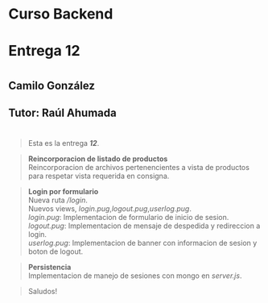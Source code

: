 # **Curso Backend**
# Entrega 12
#
## Camilo González
## Tutor: Raúl Ahumada
#

>Esta es la entrega ***12***.

>**Reincorporacion de listado de productos**\
>Reincorporacion de archivos pertenencientes a vista de productos para respetar vista requerida en consigna.

>**Login por formulario**\
>Nueva ruta */login*.\
>Nuevos views, *login.pug*,*logout.pug*,*userlog.pug*.\
>*login.pug*: Implementacion de formulario de inicio de sesion.\
>*logout.pug*: Implementacion de mensaje de despedida y redireccion a login.\
>*userlog.pug*: Implementacion de banner con informacion de sesion y boton de logout.

>**Persistencia**\
>Implementacion de manejo de sesiones con mongo en *server.js*.

>Saludos!
#